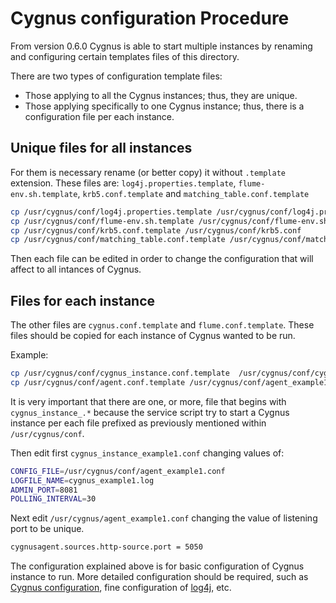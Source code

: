# Cygnus configuration Procedure

From version 0.6.0 Cygnus is able to start multiple instances by renaming and configuring certain 
templates files of this directory.

There are two types of configuration template files:

* Those applying to all the Cygnus instances; thus, they are unique.
* Those applying specifically to one Cygnus instance; thus, there is a configuration file per each instance.

## Unique files for all instances

For them is necessary rename (or better copy) it without `.template` extension. These files are: `log4j.properties.template`, `flume-env.sh.template`, `krb5.conf.template` and `matching_table.conf.template`

```bash
cp /usr/cygnus/conf/log4j.properties.template /usr/cygnus/conf/log4j.properties
cp /usr/cygnus/conf/flume-env.sh.template /usr/cygnus/conf/flume-env.sh
cp /usr/cygnus/conf/krb5.conf.template /usr/cygnus/conf/krb5.conf
cp /usr/cygnus/conf/matching_table.conf.template /usr/cygnus/conf/matching_table.conf
```

Then each file can be edited in order to change the configuration that will affect to all intances of Cygnus.

## Files for each instance

The other files are `cygnus.conf.template` and `flume.conf.template`. These files should be copied for each instance of Cygnus wanted to be run.

Example:
```bash
cp /usr/cygnus/conf/cygnus_instance.conf.template  /usr/cygnus/conf/cygnus_instance_example1.conf
cp /usr/cygnus/conf/agent.conf.template /usr/cygnus/conf/agent_example1.conf
```

It is very important that there are one, or more, file that begins with `cygnus_instance_.*` because the service script try to start a Cygnus instance per each file prefixed as previously mentioned within
 `/usr/cygnus/conf`.

Then edit first `cygnus_instance_example1.conf` changing values of:

```bash
CONFIG_FILE=/usr/cygnus/conf/agent_example1.conf
LOGFILE_NAME=cygnus_example1.log
ADMIN_PORT=8081
POLLING_INTERVAL=30
```

Next edit `/usr/cygnus/agent_example1.conf` changing the value of listening port to be unique.

```bash
cygnusagent.sources.http-source.port = 5050
```

The configuration explained above is for basic configuration of Cygnus instance to run. More detailed configuration should be required, such as [Cygnus configuration](https://github.com/telefonicaid/fiware-cygnus/tree/master/flume#cygnus-configuration "Cygnus fine configuration"), fine configuration of [log4j](https://github.com/telefonicaid/fiware-cygnus/tree/master/flume#logs "Log4j detailed configuration"), etc. 
